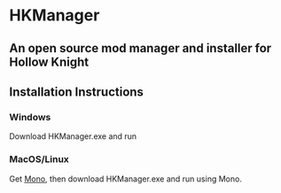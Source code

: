 # HKManager
## An open source mod manager and installer for Hollow Knight

## Installation Instructions
### Windows
Download HKManager.exe and run

### MacOS/Linux
Get [Mono](https://www.mono-project.com/), then download HKManager.exe and run using Mono.